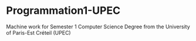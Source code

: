 # Programmation1-UPEC
Machine work for Semester 1 Computer Science Degree from the University of Paris-Est Créteil (UPEC)
